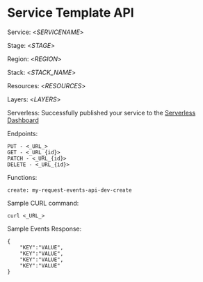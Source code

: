 # Service Template API

Service: <_SERVICENAME_>

Stage: <_STAGE_>

Region: <_REGION_>

Stack: <_STACK_NAME_>

Resources: <_RESOURCES_>

Layers: <_LAYERS_>

Serverless: Successfully published your service to the [Serverless Dashboard](<_LINK_TO_SERVERLESS_DASHBOARD_>)

Endpoints:

    PUT - <_URL_>
    GET - <_URL_{id}>
    PATCH - <_URL_{id}>
    DELETE - <_URL_{id}>
  
Functions:

    create: my-request-events-api-dev-create
 
Sample CURL command:

    curl <_URL_>
    
Sample Events Response:

    {
        "KEY":"VALUE",
        "KEY":"VALUE",
        "KEY":"VALUE",
        "KEY":"VALUE"
    }



